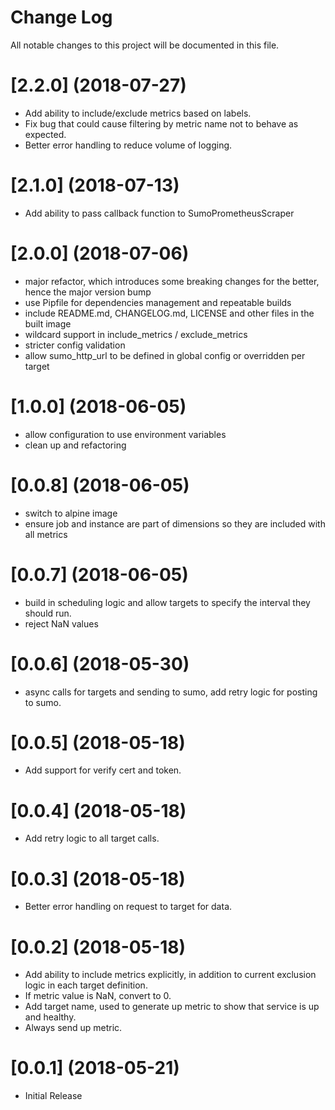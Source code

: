 # Change Log

All notable changes to this project will be documented in this file. 

# [2.2.0] (2018-07-27)

  * Add ability to include/exclude metrics based on labels.
  * Fix bug that could cause filtering by metric name not to behave as expected.
  * Better error handling to reduce volume of logging.

# [2.1.0] (2018-07-13)

  * Add ability to pass callback function to SumoPrometheusScraper

# [2.0.0] (2018-07-06)

  * major refactor, which introduces some breaking changes for the better, hence the major version bump
  * use Pipfile for dependencies management and repeatable builds
  * include README.md, CHANGELOG.md, LICENSE and other files in the built image
  * wildcard support in include_metrics / exclude_metrics
  * stricter config validation
  * allow sumo_http_url to be defined in global config or overridden per target

# [1.0.0] (2018-06-05)

  * allow configuration to use environment variables
  * clean up and refactoring

# [0.0.8] (2018-06-05)

  * switch to alpine image
  * ensure job and instance are part of dimensions so they are included with all metrics

# [0.0.7] (2018-06-05)

  * build in scheduling logic and allow targets to specify the interval they should run.
  * reject NaN values

# [0.0.6] (2018-05-30)

  * async calls for targets and sending to sumo, add retry logic for posting to sumo.

# [0.0.5] (2018-05-18)

  * Add support for verify cert and token.

# [0.0.4] (2018-05-18)

  * Add retry logic to all target calls.

# [0.0.3] (2018-05-18)

  * Better error handling on request to target for data.

# [0.0.2] (2018-05-18)

  * Add ability to include metrics explicitly, in addition to current exclusion logic in each target definition.  
  * If metric value is NaN, convert to 0.
  * Add target name, used to generate up metric to show that service is up and healthy.
  * Always send up metric.

# [0.0.1] (2018-05-21)

  * Initial Release